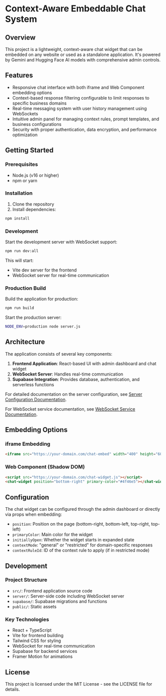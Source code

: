 # Context-Aware Embeddable Chat System

## Overview

This project is a lightweight, context-aware chat widget that can be embedded on any website or used as a standalone application. It's powered by Gemini and Hugging Face AI models with comprehensive admin controls.

## Features

- Responsive chat interface with both iframe and Web Component embedding options
- Context-based response filtering configurable to limit responses to specific business domains
- Real-time messaging system with user history management using WebSockets
- Intuitive admin panel for managing context rules, prompt templates, and business configurations
- Security with proper authentication, data encryption, and performance optimization

## Getting Started

### Prerequisites

- Node.js (v16 or higher)
- npm or yarn

### Installation

1. Clone the repository
2. Install dependencies:

```bash
npm install
```

### Development

Start the development server with WebSocket support:

```bash
npm run dev:all
```

This will start:
- Vite dev server for the frontend
- WebSocket server for real-time communication

### Production Build

Build the application for production:

```bash
npm run build
```

Start the production server:

```bash
NODE_ENV=production node server.js
```

## Architecture

The application consists of several key components:

1. **Frontend Application**: React-based UI with admin dashboard and chat widget
2. **WebSocket Server**: Handles real-time communication
3. **Supabase Integration**: Provides database, authentication, and serverless functions

For detailed documentation on the server configuration, see [Server Configuration Documentation](./docs/server-configuration.md).

For WebSocket service documentation, see [WebSocket Service Documentation](./docs/websocket-service.md).

## Embedding Options

### iframe Embedding

```html
<iframe src="https://your-domain.com/chat-embed" width="400" height="600" frameborder="0"></iframe>
```

### Web Component (Shadow DOM)

```html
<script src="https://your-domain.com/chat-widget.js"></script>
<chat-widget position="bottom-right" primary-color="#4f46e5"></chat-widget>
```

## Configuration

The chat widget can be configured through the admin dashboard or directly via props when embedding:

- `position`: Position on the page (bottom-right, bottom-left, top-right, top-left)
- `primaryColor`: Main color for the widget
- `initiallyOpen`: Whether the widget starts in expanded state
- `contextMode`: "general" or "restricted" for domain-specific responses
- `contextRuleId`: ID of the context rule to apply (if in restricted mode)

## Development

### Project Structure

- `src/`: Frontend application source code
- `server/`: Server-side code including WebSocket server
- `supabase/`: Supabase migrations and functions
- `public/`: Static assets

### Key Technologies

- React + TypeScript
- Vite for frontend building
- Tailwind CSS for styling
- WebSocket for real-time communication
- Supabase for backend services
- Framer Motion for animations

## License

This project is licensed under the MIT License - see the LICENSE file for details.
